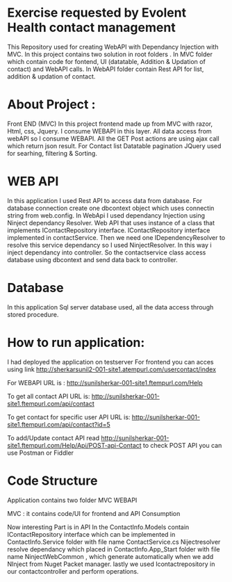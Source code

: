 # Exercise requested by Evolent Health contact management

This Repository used for creating WebAPI with Dependancy Injection with MVC.
In this project contains two solution in root folders .
In MVC folder which contain code for fontend, UI (datatable, Addition & Updation of contact) and WebAPI calls.
In WebAPI folder contain Rest API for list, addition & updation of contact.

# About Project :

Front END (MVC)
In this project frontend made up from MVC with razor, Html, css, Jquery. 
I consume WEBAPI in this layer.
All data access from webAPI so I consume WEBAPI.
All the GET Post actions are using ajax call which return json result.
For Contact list Datatable pagination JQuery used for searhing, filtering & Sorting.

# WEB API
In this application I used Rest API to access data from database.
For database connection create one dbcontext object which uses connectin string from web.config.
In WebApi I used dependancy Injection using Ninject dependancy Resolver. 
Web API that uses instance of a class that implements IContactRepository interface.
IContactRepository interface implemented in contactService.
Then we need one IDependencyResolver to resolve this service dependancy so I used NinjectResolver.
In this way i inject dependancy into controller.
So the contactservice class access database using dbcontext and send data back to controller.

# Database
In this application Sql server database used, all the data access through stored procedure.

# How to run application:

I had deployed the application on testserver
For frontend you can acces using link 
http://sherkarsunil2-001-site1.atempurl.com/usercontact/index

For WEBAPI URL is :
http://sunilsherkar-001-site1.ftempurl.com/Help

To get all contact API URL is:
http://sunilsherkar-001-site1.ftempurl.com/api/contact

To get contact for specific user API URL is:
http://sunilsherkar-001-site1.ftempurl.com/api/contact?id=5

To add/Update contact API read 
http://sunilsherkar-001-site1.ftempurl.com/Help/Api/POST-api-Contact
to check POST API you can use Postman or Fiddler


# Code Structure

Application contains two folder
MVC
WEBAPI

MVC : it contains code/UI for frontend and API Consumption

Now interesting Part is in API
In the ContactInfo.Models contain IContactRepository interface which can be implemented in ContactInfo.Service folder with file name ContactService.cs
Nijectresolver resolve dependancy which placed in ContactInfo.App_Start folder with file name NinjectWebCommon , which generate automatically when we add NInject from Nuget Packet manager.
lastly we used Icontactrepository in our contactcontroller and perform operations.











